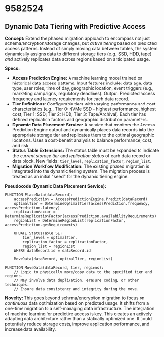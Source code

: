 # 9582524

## Dynamic Data Tiering with Predictive Access

**Concept:** Extend the phased migration approach to encompass not just schema/encryption/storage changes, but *active tiering* based on predicted access patterns. Instead of simply moving data between tables, the system dynamically assigns data to different storage tiers (e.g., SSD, HDD, tape) *and* actively replicates data across regions based on anticipated usage.

**Specs:**

*   **Access Prediction Engine:** A machine learning model trained on historical data access patterns. Input features include: data age, data type, user roles, time of day, geographic location, event triggers (e.g., marketing campaigns, regulatory deadlines). Output: Predicted access frequency and latency requirements for each data record.
*   **Tier Definitions:** Configurable tiers with varying performance and cost characteristics (e.g., Tier 0: NVMe SSD – highest performance, highest cost; Tier 1: SSD; Tier 2: HDD; Tier 3: Tape/Archival). Each tier has defined replication factors and geographic distribution parameters.
*   **Dynamic Data Placement Service:** A service that monitors the Access Prediction Engine output and dynamically places data records into the appropriate storage tier and replicates them to the optimal geographic locations. Uses a cost-benefit analysis to balance performance, cost, and risk.
*   **Status Table Extensions:** The status table must be expanded to indicate the *current storage tier* and *replication status* of each data record or data block. New fields: `tier_level`, `replication_factor`, `region_list`.
*   **Migration Workflow Modification:** The existing phased migration is integrated into the dynamic tiering system. The migration process is treated as an initial "seed" for the dynamic tiering engine.

**Pseudocode (Dynamic Data Placement Service):**

```
FUNCTION PlaceData(dataRecord):
    accessPrediction = AccessPredictionEngine.Predict(dataRecord)
    optimalTier = DetermineOptimalTier(accessPrediction.frequency, accessPrediction.latency)
    replicationFactor = DetermineReplicationFactor(accessPrediction.availabilityRequirements)
    regionList = DetermineRegionList(replicationFactor, accessPrediction.geoRequirements)

    UPDATE StatusTable SET
        tier_level = optimalTier,
        replication_factor = replicationFactor,
        region_list = regionList
    WHERE dataRecord.id = dataRecord.id

    MoveData(dataRecord, optimalTier, regionList)

FUNCTION MoveData(dataRecord, tier, regions):
    // Logic to physically move/copy data to the specified tier and regions.
    // May involve data duplication, erasure coding, or other techniques.
    // Ensure data consistency and integrity during the move.
```

**Novelty:** This goes beyond schema/encryption migration to focus on *continuous* data optimization based on predicted usage. It shifts from a one-time migration to a self-managing data infrastructure. The integration of machine learning for predictive access is key. This creates an actively adapting data architecture rather than a statically optimized one. It could potentially reduce storage costs, improve application performance, and increase data availability.